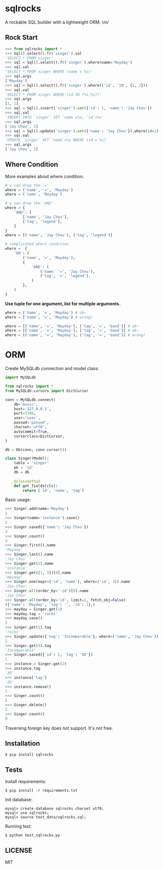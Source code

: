 sqlrocks
========

A rockable SQL builder with a lightweight ORM. \m/

Rock Start
----------

```python
>>> from sqlrocks import *
>>> Sql().select().fr('singer').val
'SELECT * FROM singer'
>>> sql = Sql().select().fr('singer').where(name='Mayday')
>>> sql.val
'SELECT * FROM singer WHERE (name = %s)'
>>> sql.args
['Mayday']
>>> sql = Sql().select().fr('singer').where(('id', 'IN', {1, 2}))
>>> sql.val
'SELECT * FROM singer WHERE (id IN (%s,%s))'
>>> sql.args
[1, 2]
>>> sql = Sql().insert('singer').set({'id': 1, 'name': 'Jay Chou'})
>>> sql.val
'INSERT INTO `singer` SET `name`=%s, `id`=%s'
>>> sql.args
['Jay Chou', 1]
>>> sql = Sql().update('singer').set({'name': 'Jay Chou'}).where(id=1)
>>> sql.val
'UPDATE `singer` SET `name`=%s WHERE (id = %s)'
>>> sql.args
['Jay Chou', 1]
```

Where Condition
---------------

More examples about where condition.

```python
# u can drop the '='
where = ('name', '=', 'Mayday')
where = ('name', 'Mayday')

# u can drop the 'AND'
where = {
    'AND': [
        ['name', 'Jay Chou'],
        ['tag', 'legend'],
    ]
}
where = [('name', 'Jay Chou'), ('tag', 'legend')]

# complicated where condition
where =  {
    'OR': (
        ('name', '=', 'Mayday'),
        {
            'AND': (
                ('name' '=', 'Jay Chou'),
                ('tag', '=', 'legend'),
            )
        },
    )
}
```

**Use tuple for one argument, list for multiple arguments.**

```python
where = ('name', '=', 'Mayday') # ok~
where = ['name', '=', 'Mayday'] # wrong!

where = [('name', '=', 'Mayday'), ('tag', '=', 'band')] # ok~
where = [['name', '=', 'Mayday'], ['tag', '=', 'band']] # ok~
where = (('name', '=', 'Mayday'), ('tag', '=', 'band')) # wrong!
```

ORM
===

Create MySQLdb connection and model class:

```python
import MySQLdb

from sqlrocks import *
from MySQLdb.cursors import DictCursor

conn = MySQLdb.connect(
    db='music',
    host='127.0.0.1',
    port=3306,
    user='user',
    passwd='passwd',
    charset='utf8',
    autocommit=True,
    cursorclass=DictCursor,
)

db = Db(conn, conn.cursor())

class Singer(Model):
    table = 'singer'
    pk = 'id'
    db = db
    
    @classmethod
    def get_fields(cls):
        return ['id', 'name', 'tag']
```

Basic usage:

```python
>>> Singer.add(name='Mayday')
1
>>> Singer(name='instance').save()
2
>>> Singer.saved({'name': 'Jay Chou'})
3
>>> Singer.count()
3
>>> Singer.first().name
'Mayday'
>>> Singer.last().name
'Jay Chou'
>>> Singer.get(2).name
'instance'
>>> Singer.get([1, 3])[0].name
'Mayday'
>>> Singer.one(expr=['id', 'name'], where=('id', 3)).name
'Jay Chou'
>>> Singer.all(order_by='-id')[0].name
'Jay Chou'
>>> Singer.all(order_by='id', limit=1, fetch_obj=False)
({'name': 'Mayday', 'tag': '', 'id': 1},)
>>> mayday = Singer.get(1)
>>> mayday.tag = 'rocks'
>>> mayday.save()
1
>>> Singer.get(1).tag
'rocks'
>>> Singer.update({'tag': 'Incomparable'}, where=('name', 'Jay Chou'))
1
>>> Singer.get(3).tag
'Incomparable'
>>> Singer.saved({'id': 2, 'tag': 'XD'})
1
>>> instance = Singer.get(2)
>>> instance.tag
'XD'
>>> instance['tag']
'XD'
>>> instance.remove()
1
>>> Singer.count()
2
>>> Singer.delete()
2
>>> Singer.count()
0
```

Traversing foreign key does not support. It's not free.

Installation
------------

    $ pip install sqlrocks

Tests
-----

Install requirements:

    $ pip install -r requirements.txt

Init database:

    mysql> create database sqlrocks charset utf8;
    mysql> use sqlrocks;
    mysql> source test_data/sqlrocks.sql;
    
Running test:

    $ python test_sqlrocks.py

LICENSE
-------

MIT
